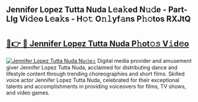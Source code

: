 ## Jennifer Lopez Tutta Nuda L𝚎a𝚔ed N𝚞𝚍e - Part-LIg Vi𝚍𝚎o L𝚎a𝚔s - H𝚘𝚝 O𝚗𝚕yf𝚊ns P𝚑𝚘tos RXJtQ

# <h2><a href="http://kf1n55l.oniu.top/?m=Jennifer+Lopez+Tutta+Nuda">🔗👉 🔴 Jennifer Lopez Tutta Nuda P𝚑ot𝚘𝚜 V𝚒d𝚎o</a></h2>

[![Jennifer Lopez Tutta Nuda Nu𝚍e𝚜](https://i.imgur.com/0qMVB7G.gif)](http://kf1n55l.oniu.top/?m=Jennifer+Lopez+Tutta+Nuda)
Digital media provider and amusement giver Jennifer Lopez Tutta Nuda, acclaimed for distributing dance and lifestyle content through trending choreographies and short films. Skilled voice actor Jennifer Lopez Tutta Nuda, celebrated for their exceptional talents and accomplishments in providing voiceovers for films, TV shows, and video games.  
